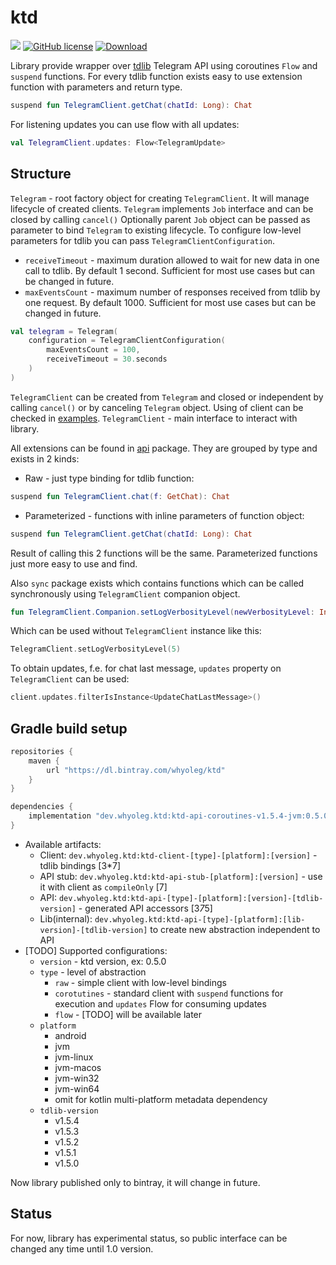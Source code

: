 # ktd

![](https://github.com/whyoleg/ktd/workflows/Build%20version/badge.svg)
[![GitHub license](https://img.shields.io/badge/license-Apache%20License%202.0-blue.svg?style=flat)](https://www.apache.org/licenses/LICENSE-2.0)
[![Download](https://api.bintray.com/packages/whyoleg/ktd/ktd/images/download.svg)](https://bintray.com/whyoleg/ktd/ktd/_latestVersion)

Library provide wrapper over [tdlib](https://github.com/tdlib/td) Telegram API using coroutines `Flow` and `suspend` functions.
For every tdlib function exists easy to use extension function with parameters and return type.

```kotlin
suspend fun TelegramClient.getChat(chatId: Long): Chat
``` 

For listening updates you can use flow with all updates:
```kotlin
val TelegramClient.updates: Flow<TelegramUpdate>
```

## Structure

`Telegram` - root factory object for creating `TelegramClient`. 
It will manage lifecycle of created clients.
`Telegram` implements `Job` interface and can be closed by calling `cancel()`
Optionally parent `Job` object can be passed as parameter to bind `Telegram` to existing lifecycle.
To configure low-level parameters for tdlib you can pass `TelegramClientConfiguration`.
- `receiveTimeout` - maximum duration allowed to wait for new data in one call to tdlib. 
By default 1 second.
Sufficient for most use cases but can be changed in future.
- `maxEventsCount` - maximum number of responses received from tdlib by one request. 
By default 1000.
Sufficient for most use cases but can be changed in future.

```kotlin
val telegram = Telegram(
    configuration = TelegramClientConfiguration(
        maxEventsCount = 100,
        receiveTimeout = 30.seconds
    )
)
```

`TelegramClient` can be created from `Telegram` and closed or independent by calling `cancel()` or by canceling `Telegram` object.
Using of client can be checked in [examples](https://github.com/whyoleg/ktd/tree/master/example/src/main/kotlin).
`TelegramClient` - main interface to interact with library. 

All extensions can be found in [api](https://github.com/whyoleg/ktd/tree/master/library/src/main/kotlin/dev/whyoleg/ktd/api) package.
They are grouped by type and exists in 2 kinds:
- Raw - just type binding for tdlib function:
```kotlin
suspend fun TelegramClient.chat(f: GetChat): Chat
``` 
- Parameterized - functions with inline parameters of function object:
```kotlin
suspend fun TelegramClient.getChat(chatId: Long): Chat
```
Result of calling this 2 functions will be the same. Parameterized functions just more easy to use and find.
 
Also `sync` package exists which contains functions which can be called synchronously using `TelegramClient` companion object.
 ```kotlin
fun TelegramClient.Companion.setLogVerbosityLevel(newVerbosityLevel: Int): Ok
``` 
Which can be used without `TelegramClient` instance like this:
```kotlin
TelegramClient.setLogVerbosityLevel(5)
```

To obtain updates, f.e. for chat last message, `updates` property on `TelegramClient` can be used:
```kotlin
client.updates.filterIsInstance<UpdateChatLastMessage>()
``` 

## Gradle build setup

```gradle
repositories {
    maven { 
        url "https://dl.bintray.com/whyoleg/ktd"
    }
}

dependencies {
    implementation "dev.whyoleg.ktd:ktd-api-coroutines-v1.5.4-jvm:0.5.0"
}
```

- Available artifacts:
  - Client: `dev.whyoleg.ktd:ktd-client-[type]-[platform]:[version]` - tdlib bindings [3*7]
  - API stub: `dev.whyoleg.ktd:ktd-api-stub-[platform]:[version]` - use it with client as `compileOnly` [7]
  - API: `dev.whyoleg.ktd:ktd-api-[type]-[platform]:[version]-[tdlib-version]` - generated API accessors [3*7*5]
  - Lib(internal): `dev.whyoleg.ktd:ktd-api-[type]-[platform]:[lib-version]-[tdlib-version]`
  to create new abstraction independent to API
- [TODO] Supported configurations:
    - `version` - ktd version, ex: 0.5.0
    - `type` - level of abstraction
      - `raw` - simple client with low-level bindings
      - `corotutines` - standard client with `suspend` functions for execution and `updates` Flow for consuming updates
      - `flow` - [TODO] will be available later
    - `platform`
      - android 
      - jvm
      - jvm-linux
      - jvm-macos
      - jvm-win32
      - jvm-win64
      - omit for kotlin multi-platform metadata dependency
    - `tdlib-version`
      - v1.5.4
      - v1.5.3
      - v1.5.2
      - v1.5.1
      - v1.5.0

Now library published only to bintray, it will change in future.


## Status

For now, library has experimental status, so public interface can be changed any time until 1.0 version.
